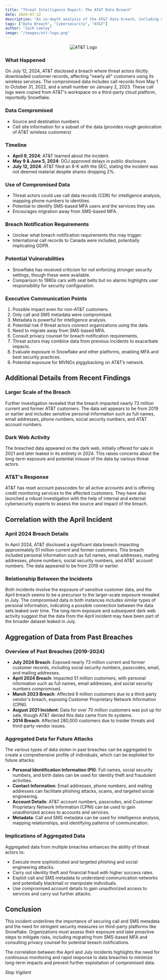 ```yaml
---
title: "Threat Intelligence Report: The AT&T Data Breach"
date: 2024-07-12
description: "An in-depth analysis of the AT&T data breach, including details of past compromises and how they aggregate to yield higher risk."
tags: ["Data Breach", "Cybersecurity", "AT&T"]
author: "Zach Lemley"
image: "/images/att-logo.png"
---
```

<p align="center">
  <img src="/images/att-logo.png" alt="AT&T Logo" class="standard-image"/>
</p>

### What Happened
On July 12, 2024, AT&T disclosed a breach where threat actors illicitly downloaded customer records, affecting "nearly all" customers using its wireless services. The compromised data includes call records from May 1 to October 31, 2022, and a small number on January 2, 2023. These call logs were copied from AT&T's workspace on a third-party cloud platform, reportedly Snowflake.

### Data Compromised
- Source and destination numbers
- Cell site information for a subset of the data (provides rough geolocation of AT&T wireless customers)

### Timeline
- **April 9, 2024**: AT&T learned about the incident.
- **May 9 & June 5, 2024**: DOJ approved delays in public disclosure.
- **July 12, 2024**: AT&T filed an 8-K with the SEC, stating the incident was not deemed material despite shares dropping 2%.

### Use of Compromised Data
- Threat actors could use call data records (CDR) for intelligence analysis, mapping phone numbers to identities.
- Potential to identify SMS-based MFA users and the services they use.
- Encourages migration away from SMS-based MFA.

### Breach Notification Requirements
- Unclear what breach notification requirements this may trigger.
- International call records to Canada were included, potentially implicating GDPR.

### Potential Vulnerabilities
- Snowflake has received criticism for not enforcing stronger security settings, though these were available.
- Comparison to 1980s cars with seat belts but no alarms highlights user responsibility for security configuration.

### Executive Communication Points
1. Possible impact even for non-AT&T customers.
2. Only call and SMS metadata were compromised.
3. Metadata is powerful for intelligence analysis.
4. Potential risk if threat actors connect organizations using the data.
5. Need to migrate away from SMS-based MFA.
6. Consult privacy counsel for breach notification requirements.
7. Threat actors may combine data from previous incidents to exacerbate impacts.
8. Evaluate exposure in Snowflake and other platforms, enabling MFA and best security practices.
9. Potential exposure for MVNOs piggybacking on AT&T’s network.

## Additional Details from Recent Findings

### Larger Scale of the Breach
Further investigation revealed that the breach impacted nearly 73 million current and former AT&T customers. The data set appears to be from 2019 or earlier and includes sensitive personal information such as full names, email addresses, phone numbers, social security numbers, and AT&T account numbers.

### Dark Web Activity
The breached data appeared on the dark web, initially offered for sale in 2021 and later leaked in its entirety in 2024. This raises concerns about the long-term exposure and potential misuse of the data by various threat actors.

### AT&T's Response
AT&T has reset account passcodes for all active accounts and is offering credit monitoring services to the affected customers. They have also launched a robust investigation with the help of internal and external cybersecurity experts to assess the source and impact of the breach.

## Correlation with the April Incident

### April 2024 Breach Details
In April 2024, AT&T disclosed a significant data breach impacting approximately 51 million current and former customers. This breach included personal information such as full names, email addresses, mailing addresses, phone numbers, social security numbers, and AT&T account numbers. The data appeared to be from 2019 or earlier.

### Relationship Between the Incidents
Both incidents involve the exposure of sensitive customer data, and the April breach seems to be a precursor to the larger-scale exposure revealed in July. The compromised data in both instances includes similar types of personal information, indicating a possible connection between the data sets leaked over time. The long-term exposure and subsequent dark web activity suggest that the data from the April incident may have been part of the broader dataset leaked in July.

## Aggregation of Data from Past Breaches

### Overview of Past Breaches (2019-2024)
- **July 2024 Breach**: Exposed nearly 73 million current and former customer records, including social security numbers, passcodes, email, and mailing addresses.
- **April 2024 Breach**: Impacted 51 million customers, with personal information such as full names, email addresses, and social security numbers compromised.
- **March 2023 Breach**: Affected 9 million customers due to a third-party vendor's breach, exposing Customer Proprietary Network Information (CPNI).
- **August 2021 Incident**: Data for over 70 million customers was put up for sale, though AT&T denied this data came from its systems.
- **2014 Breach**: Affected 280,000 customers due to insider threats and third-party vendor issues.

### Aggregated Data for Future Attacks
The various types of data stolen in past breaches can be aggregated to create a comprehensive profile of individuals, which can be exploited for future attacks:
- **Personal Identification Information (PII)**: Full names, social security numbers, and birth dates can be used for identity theft and fraudulent activities.
- **Contact Information**: Email addresses, phone numbers, and mailing addresses can facilitate phishing attacks, scams, and targeted social engineering.
- **Account Details**: AT&T account numbers, passcodes, and Customer Proprietary Network Information (CPNI) can be used to gain unauthorized access to accounts and services.
- **Metadata**: Call and SMS metadata can be used for intelligence analysis, mapping relationships, and identifying patterns of communication.

### Implications of Aggregated Data
Aggregated data from multiple breaches enhances the ability of threat actors to:
- Execute more sophisticated and targeted phishing and social engineering attacks.
- Carry out identity theft and financial fraud with higher success rates.
- Exploit call and SMS metadata to understand communication networks and potentially blackmail or manipulate individuals.
- Use compromised account details to gain unauthorized access to services and carry out further attacks.

## Conclusion
This incident underlines the importance of securing call and SMS metadata and the need for stringent security measures on third-party platforms like Snowflake. Organizations must assess their exposure and take proactive steps to mitigate risks, including migrating from SMS-based MFA and consulting privacy counsel for potential breach notifications.

The correlation between the April and July incidents highlights the need for continuous monitoring and rapid response to data breaches to minimize long-term impacts and prevent further exploitation of compromised data.

*Stay Vigilant*